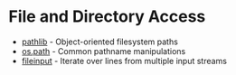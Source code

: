 # File and Directory Access

* [pathlib](pathlib.md) - Object-oriented filesystem paths
* [os.path](os_path.md) - Common pathname manipulations
* [fileinput](fileinput.md) - Iterate over lines from multiple input streams
